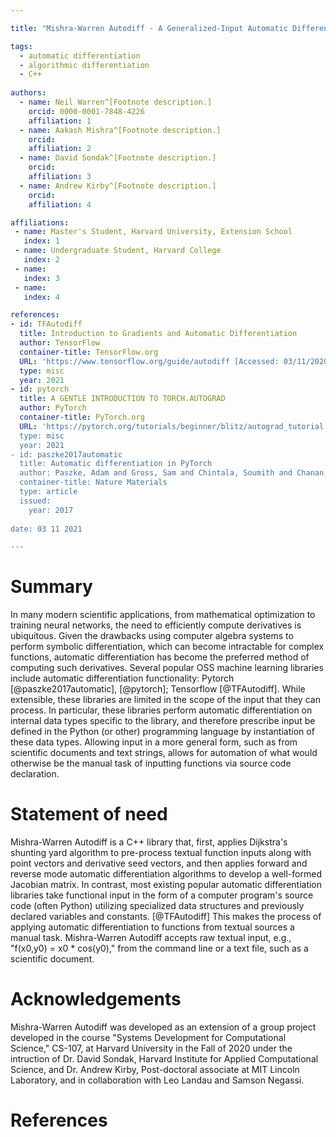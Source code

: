 ```yaml
---

title: "Mishra-Warren Autodiff - A Generalized-Input Automatic Differentiation Library in C++"

tags:
  - automatic differentiation
  - algorithmic differentiation
  - C++
  
authors:
  - name: Neil Warren^[Footnote description.]
    orcid: 0000-0001-7848-4226
    affiliation: 1
  - name: Aakash Mishra^[Footnote description.]
    orcid: 
    affiliation: 2
  - name: David Sondak^[Footnote description.]
    orcid: 
    affiliation: 3
  - name: Andrew Kirby^[Footnote description.]
    orcid: 
    affiliation: 4

affiliations:
 - name: Master's Student, Harvard University, Extension School
   index: 1
 - name: Undergraduate Student, Harvard College
   index: 2
 - name: 
   index: 3
 - name: 
   index: 4

references:
- id: TFAutodiff
  title: Introduction to Gradients and Automatic Differentiation
  author: TensorFlow
  container-title: TensorFlow.org
  URL: 'https://www.tensorflow.org/guide/autodiff [Accessed: 03/11/2020]'
  type: misc
  year: 2021
- id: pytorch
  title: A GENTLE INTRODUCTION TO TORCH.AUTOGRAD
  author: PyTorch
  container-title: PyTorch.org
  URL: 'https://pytorch.org/tutorials/beginner/blitz/autograd_tutorial.html [Accessed: 03/11/2020]"
  type: misc
  year: 2021
- id: paszke2017automatic
  title: Automatic differentiation in PyTorch
  author: Paszke, Adam and Gross, Sam and Chintala, Soumith and Chanan, Gregory and Yang, Edward and DeVito, Zachary and Lin, Zeming and Desmaison, Alban and Antiga, Luca and Lerer, Adam
  container-title: Nature Materials
  type: article
  issued:
    year: 2017
   
date: 03 11 2021

---
```


# Summary

In many modern scientific applications, from mathematical optimization to training neural networks, the need to efficiently compute derivatives is ubiquitous. Given the drawbacks using computer algebra systems to perform symbolic differentiation, which can become intractable for complex functions, automatic differentiation has become the preferred method of computing such derivatives. Several popular OSS machine learning libraries include automatic differentiation functionality: Pytorch [@paszke2017automatic], [@pytorch]; Tensorflow [@TFAutodiff].  While extensible, these libraries are limited in the scope of the input that they can process.  In particular, these libraries perform automatic differentiation on internal data types specific to the library, and therefore prescribe input be defined in the Python (or other) programming language by instantiation of these data types. Allowing input in a more general form, such as from scientific documents and text strings, allows for automation of what would otherwise be the manual task of inputting functions via source code declaration. 
 
# Statement of need

Mishra-Warren Autodiff is a C++ library that, first, applies Dijkstra's shunting yard algorithm to pre-process textual function inputs along with point vectors and derivative seed vectors, and then applies forward and reverse mode automatic differentiation algorithms to develop a well-formed Jacobian matrix. In contrast, most existing popular automatic differentiation libraries take functional input in the form of a computer program's source code (often Python) utilizing specialized data structures and previously declared variables and constants. [@TFAutodiff] This makes the process of applying automatic differentiation to functions from textual sources a manual task. Mishra-Warren Autodiff accepts raw textual input, e.g., "f(x0,y0) = x0 * cos(y0)," from the command line or a text file, such as a scientific document. 

# Acknowledgements

Mishra-Warren Autodiff was developed as an extension of a group project developed in the course "Systems Development for Computational Science," CS-107, at Harvard University in the Fall of 2020 under the intruction of Dr. David Sondak, Harvard Institute for Applied Computational Science, and Dr. Andrew Kirby, Post-doctoral associate at MIT Lincoln Laboratory, and in collaboration with Leo Landau and Samson Negassi. 

# References
